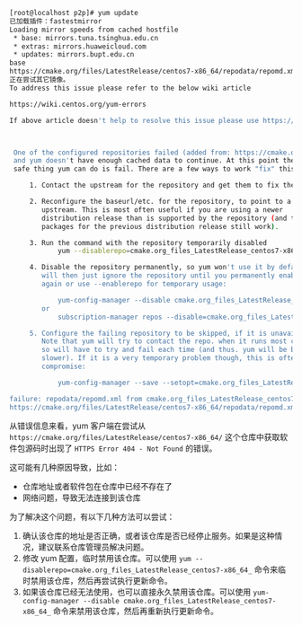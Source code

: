 ```sh
[root@localhost p2p]# yum update
已加载插件：fastestmirror
Loading mirror speeds from cached hostfile
 * base: mirrors.tuna.tsinghua.edu.cn
 * extras: mirrors.huaweicloud.com
 * updates: mirrors.bupt.edu.cn
base                                                                                                                                                                                                                           | 3.6 kB  00:00:00     
https://cmake.org/files/LatestRelease/centos7-x86_64/repodata/repomd.xml: [Errno 14] HTTPS Error 404 - Not Found
正在尝试其它镜像。
To address this issue please refer to the below wiki article 

https://wiki.centos.org/yum-errors

If above article doesn't help to resolve this issue please use https://bugs.centos.org/.



 One of the configured repositories failed (added from: https://cmake.org/files/LatestRelease/centos7-x86_64/),
 and yum doesn't have enough cached data to continue. At this point the only
 safe thing yum can do is fail. There are a few ways to work "fix" this:

     1. Contact the upstream for the repository and get them to fix the problem.

     2. Reconfigure the baseurl/etc. for the repository, to point to a working
        upstream. This is most often useful if you are using a newer
        distribution release than is supported by the repository (and the
        packages for the previous distribution release still work).

     3. Run the command with the repository temporarily disabled
            yum --disablerepo=cmake.org_files_LatestRelease_centos7-x86_64_ ...

     4. Disable the repository permanently, so yum won't use it by default. Yum
        will then just ignore the repository until you permanently enable it
        again or use --enablerepo for temporary usage:

            yum-config-manager --disable cmake.org_files_LatestRelease_centos7-x86_64_
        or
            subscription-manager repos --disable=cmake.org_files_LatestRelease_centos7-x86_64_

     5. Configure the failing repository to be skipped, if it is unavailable.
        Note that yum will try to contact the repo. when it runs most commands,
        so will have to try and fail each time (and thus. yum will be be much
        slower). If it is a very temporary problem though, this is often a nice
        compromise:

            yum-config-manager --save --setopt=cmake.org_files_LatestRelease_centos7-x86_64_.skip_if_unavailable=true

failure: repodata/repomd.xml from cmake.org_files_LatestRelease_centos7-x86_64_: [Errno 256] No more mirrors to try.
https://cmake.org/files/LatestRelease/centos7-x86_64/repodata/repomd.xml: [Errno 14] HTTPS Error 404 - Not Found
```

从错误信息来看，yum 客户端在尝试从 `https://cmake.org/files/LatestRelease/centos7-x86_64/` 这个仓库中获取软件包源码时出现了 `HTTPS Error 404 - Not Found` 的错误。

这可能有几种原因导致，比如：

- 仓库地址或者软件包在仓库中已经不存在了
- 网络问题，导致无法连接到该仓库

为了解决这个问题，有以下几种方法可以尝试：

1. 确认该仓库的地址是否正确，或者该仓库是否已经停止服务。如果是这种情况，建议联系仓库管理员解决问题。
2. 修改 yum 配置，临时禁用该仓库。可以使用 `yum --disablerepo=cmake.org_files_LatestRelease_centos7-x86_64_` 命令来临时禁用该仓库，然后再尝试执行更新命令。
3. 如果该仓库已经无法使用，也可以直接永久禁用该仓库。可以使用 `yum-config-manager --disable cmake.org_files_LatestRelease_centos7-x86_64_` 命令来禁用该仓库，然后再重新执行更新命令。